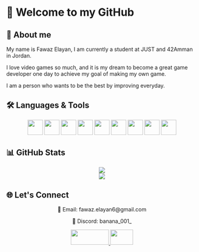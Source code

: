 # 🙌 Welcome to my GitHub

## 📌 About me 
<p> My name is Fawaz Elayan, I am currently a student at JUST and 42Amman in Jordan. </p>
<p> I love video games so much, and it is my dream to become a great game developer one day to achieve my goal of making my own game. </p>
<p> I am a person who wants to be the best by improving everyday.</p>

## 🛠️ Languages & Tools
<div align="center">
  <img src="https://cdn.jsdelivr.net/gh/devicons/devicon@latest/icons/c/c-original.svg" width="40" height="40" />
  <img src="https://cdn.jsdelivr.net/gh/devicons/devicon@latest/icons/cplusplus/cplusplus-original.svg" width="40" height="40" />
  <img src="https://cdn.jsdelivr.net/gh/devicons/devicon@latest/icons/html5/html5-original.svg" width="40" height="40" />
  <img src="https://cdn.jsdelivr.net/gh/devicons/devicon@latest/icons/css3/css3-original.svg" width="40" height="40" />
  <img src="https://cdn.jsdelivr.net/gh/devicons/devicon@latest/icons/javascript/javascript-original.svg" width="40" height="40" />
  <img src="https://cdn.jsdelivr.net/gh/devicons/devicon@latest/icons/python/python-original.svg" width="40" height="40" />
  <img src="https://cdn.jsdelivr.net/gh/devicons/devicon@latest/icons/git/git-original.svg" width="40" height="40" />
  <img src="https://cdn.jsdelivr.net/gh/devicons/devicon@latest/icons/linux/linux-original.svg" width="40" height="40" />
  <img src="https://cdn.jsdelivr.net/gh/devicons/devicon@latest/icons/vscode/vscode-original.svg" width="40" height="40" />
</div>

## 📊 GitHub Stats
<div align="center">
  <img src="https://github-readme-stats.vercel.app/api?username=fawazelayan&show_icons=true&theme=tokyonight" />
</div>
<div align="center">
  <img src="https://github-readme-stats.vercel.app/api/top-langs/?username=fawazelayan&theme=jolly&show_icons=true&hide_border=true&layout=compact" />
</div>

## 🌐 Let's Connect
<div align="center">
  <p>📧 Email: fawaz.elayan6@gmail.com</p>
  <p>📩 Discord: banana_001_</p>
  <a href="https://profile.intra.42.fr/users/felayan">
    <img src="https://img.shields.io/badge/Profile-710C04?style=for-the-badge&logo=42&logoColor=white" width="100" height="40" />
  </a>
  <a href="https://www.linkedin.com/in/fawaz-elayan-297a05285/">
    <img src="https://cdn.jsdelivr.net/gh/devicons/devicon@latest/icons/linkedin/linkedin-original.svg" width="60" height="40" />
  </a>
</div>
